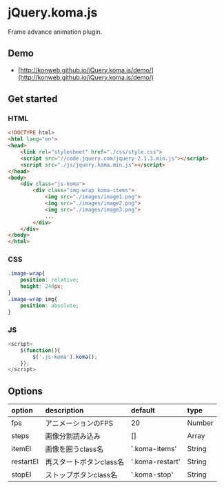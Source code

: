 # jQuery.koma.js

Frame advance animation plugin.

## Demo
- [http://konweb.github.io/jQuery.koma.js/demo/](http://konweb.github.io/jQuery.koma.js/demo/)

## Get started
### HTML
```html
<!DOCTYPE html>
<html lang="en">
<head>
	<link rel="stylesheet" href="./css/style.css">
	<script src="//code.jquery.com/jquery-2.1.3.min.js"></script>
	<script src="./js/jquery.koma.min.js"></script>
</head>
<body>
	<div class="js-koma">
		<div class="img-wrap koma-items">
			<img src="./images/image1.png">
			<img src="./images/image2.png">
			<img src="./images/image3.png">
			...
		</div>
	</div>
</body>
</html>
```

### CSS
```css
.image-wrap{
	position: relative;
	height: 240px;
}
.image-wrap img{
	position: absolute;
}
```

### JS
```js
<script>
	$(function(){
		$('.js-koma').koma();
	});
</script>
```

## Options

| option | description | default | type |
|:---|:---|:---|:---|
| fps | アニメーションのFPS | 20 | Number |
| steps | 画像分割読み込み | [] | Array |
| itemEl | 画像を囲うclass名 | '.koma-items' | String |
| restartEl | 再スタートボタンclass名 | '.koma-restart' | String |
| stopEl | ストップボタンclass名 | '.koma-stop' | String |
